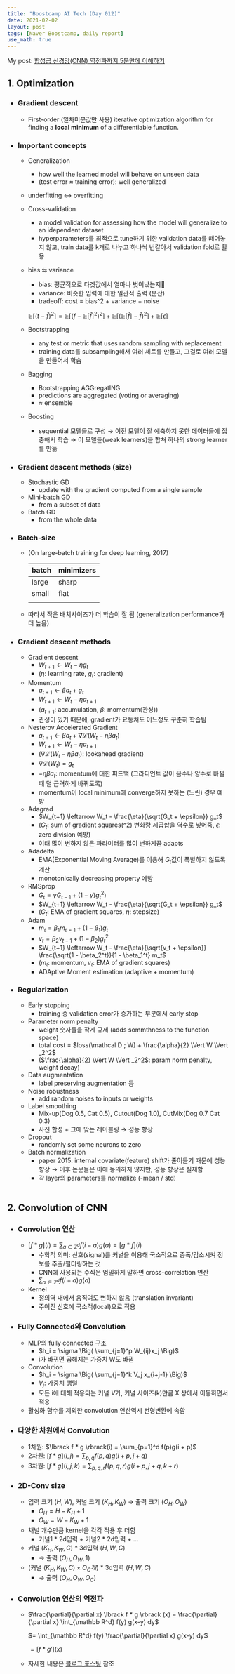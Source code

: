 ```yaml
---
title: "Boostcamp AI Tech (Day 012)"
date: 2021-02-02
layout: post
tags: [Naver Boostcamp, daily report]
use_math: true
---
```


My post: [합성곱 신경망(CNN) 역전파까지 5분만에 이해하기](https://www.philgineer.com/2021/02/cnn-5.html)
<br>

## 1. Optimization

* ### Gradient descent
    * First-order (일차미분값만 사용) iterative optimization algorithm for finding a **local minimum** of a differentiable function.
* ### Important concepts
    * Generalization
        * how well the learned model will behave on unseen data
        * (test error $\approx$ training error): well generalized
    * underfitting $\leftrightarrow$ overfitting
    * Cross-validation
        * a model validation for assessing how the model will generalize to an idependent dataset
        * hyperparameters를 최적으로 tune하기 위한 validation data를 뗴어놓지 않고, train data를 k개로 나누고 하나씩 번갈아서 validation fold로 활용
    * bias $\leftrightarrows$ variance
        * bias: 평균적으로 타겟값에서 얼마나 벗어났는지
        * variance: 비슷한 입력에 대한 일관적 출력 (분산)
        * tradeoff: cost = bias^2 + variance + noise

        $\mathbb E \lbrack (t - \hat f)^2 \rbrack = \mathbb E\lbrack (f - \mathbb E\lbrack \hat f]^2)^2] + \mathbb E\lbrack (\mathbb E\lbrack \hat f] - \hat f)^2] + \mathbb E\lbrack \epsilon]$

    * Bootstrapping
        * any test or metric that uses random sampling with replacement
        * training data를 subsampling해서 여러 세트를 만들고, 그걸로 여러 모델을 만들어서 학습
    * Bagging
        * Bootstrapping AGGregatING
        * predictions are aggregated (voting or averaging)
        * $\approx$ ensemble
    * Boosting
        * sequential 모델들로 구성 $\rightarrow$ 이전 모델이 잘 예측하지 못한 데이터들에 집중해서 학습 $\rightarrow$ 이 모델들(weak learners)을 합쳐 하나의 strong learner를 만듦
* ### Gradient descent methods (size)
    * Stochastic GD
        * update with the gradient computed from a single sample
    * Mini-batch GD
        * from a subset of data
    * Batch GD
        * from the whole data
* ### Batch-size
    * (On large-batch training for deep learning, 2017)

        |batch|minimizers|
        |---|---|
        |large|sharp|
        |small|flat|
        |||

    * 따라서 작은 배치사이즈가 더 학습이 잘 됨 (generalization performance가 더 높음)
* ### Gradient descent methods
    * Gradient descent
        * $W_{t+1} \leftarrow W_t - \eta g_t$
        * ($\eta$: learning rate, $g_t$: gradient)
    * Momentum
        * $a_{t+1} \leftarrow \beta a_t + g_t$
        * $W_{t+1} \leftarrow W_t - \eta a_{t+1}$
        * ($a_{t+1}$: accumulation, $\beta$: momentum(관성))
        * 관성이 있기 때문에, gradient가 요동쳐도 어느정도 꾸준히 학습됨
    * Nesterov Accelerated Gradient
        * $a_{t+1} \leftarrow \beta a_t + \nabla \mathcal L (W_t - \eta \beta a_t)$
        * $W_{t+1} \leftarrow W_t - \eta a_{t+1}$
        * ($\nabla \mathcal L (W_t - \eta \beta a_t)$: lookahead gradient)
        * $\nabla \mathcal L (W_t) = g_t$
        * $- \eta \beta a_t$: momentum에 대한 피드백 (그라디언트 값이 음수나 양수로 바뀔 때 덜 급격하게 바뀌도록)
        * momentum이 local minimum에 converge하지 못하는 (느린) 경우 예방
    * Adagrad
        * $W_{t+1} \leftarrow W_t - \frac{\eta}{\sqrt{G_t + \epsilon}} g_t$
        * ($G_t$: sum of gradient squares(^2) 변화량 제곱합을 역수로 넣어줌, $\epsilon$: zero division 예방)
        * 여태 많이 변하지 않은 파라미터를 많이 변하게끔 adapts
    * Adadelta
        * EMA(Exponential Moving Average)를 이용해 $G_t$값이 폭발하지 않도록 계산
        * monotonically decreasing property 예방
    * RMSprop
        * $G_t = \gamma G_{t-1} + (1 - \gamma) g^2_t)$
        * $W_{t+1} \leftarrow W_t - \frac{\eta}{\sqrt{G_t + \epsilon}} g_t$
        * ($G_t$: EMA of gradient squares, $\eta$: stepsize)
    * Adam
        * $m_t = \beta_1 m_{t=1} + (1 - \beta_1) g_t$
        * $v_t = \beta_2 v_{t-1} + (1 - \beta_2) g_t^2$
        * $W_{t+1} \leftarrow W_t - \frac{\eta}{\sqrt{v_t + \epsilon}} \frac{\sqrt{1 - \beta_2^t}}{1 - \beta_1^t} m_t$
        * ($m_t$: momentum, $v_t$: EMA of gradient squares)
        * ADAptive Moment estimation (adaptive + momentum)
* ### Regularization
    * Early stopping
        * training 중 validation error가 증가하는 부분에서 early stop
    * Parameter norm penalty
        * weight 숫자들을 작게 규제 (adds sommthness to the function space)
        * total cost = $loss(\mathcal D ; W) + \frac{\alpha}{2} \Vert W \Vert _2^2$
        * ($\frac{\alpha}{2} \Vert W \Vert _2^2$: param norm penalty, weight decay)
    * Data augmentation
        * label preserving augmentation 등
    * Noise robustness
        * add random noises to inputs or weights
    * Label smoothing
        * Mix-up(Dog 0.5, Cat 0.5), Cutout(Dog 1.0), CutMix(Dog 0.7 Cat 0.3)
        * 사진 합성 + 그에 맞는 레이블링 $\rightarrow$ 성능 향상
    * Dropout
        * randomly set some neurons to zero
    * Batch normalization
        * paper 2015: internal covariate(feature) shift가 줄어들기 때문에 성능 향상 $\rightarrow$ 이후 논문들은 이에 동의하지 않지만, 성능 향상은 실재함
        * 각 layer의 parameters를 normalize (-mean / std)
<br><br>

## 2. Convolution of CNN

* ### Convolution  연산
    * $\lbrack f * g \rbrack(i) = \sum_{a \in \mathbb Z^d} f(i - a)g(a) = \lbrack g * f \rbrack(i)$
        * 수학적 의미: 신호(signal)를 커널을 이용해 국소적으로 증폭/감소시켜 정보를 추출/필터링하는 것
        * CNN에 사용되는 수식은 엄밀하게 말하면 cross-correlation 연산
        * $\sum_{a \in \mathbb Z^d} f(i + a)g(a)$
    * Kernel
        * 정의역 내에서 움직여도 변하지 않음 (translation invariant)
        * 주어진 신호에 국소적(local)으로 적용
* ### Fully Connected와 Convolution
    * MLP의 fully connected 구조
        * $h_i = \sigma \Big( \sum_{j=1}^p W_{ij}x_j \Big)$
        * i가 바뀌면 곱해지는 가중치 W도 바뀜
    * Convolution
        * $h_i = \sigma \Big( \sum_{j=1}^k V_j x_{i+j-1} \Big)$
        * $V_j$: 가중치 행렬
        * 모든 i에 대해 적용되는 커널 $V$가, 커널 사이즈(k)만큼 X 상에서 이동하면서 적용
    * 활성화 함수를 제외한 convolution 연산역시 선형변환에 속함
* ### 다양한 차원에서 Convolution
    * 1차원: $\lbrack f * g \rbrack(i) = \sum_{p=1}^d f(p)g(i + p)$
    * 2차원: $\lbrack f * g \rbrack(i, j) = \sum_{p,q} f(p,q)g(i + p, j + q)$
    * 3차원: $\lbrack f * g \rbrack(i, j, k) = \sum_{p,q,r} f(p,q,r)g(i + p, j + q, k + r)$
* ### 2D-Conv size
    * 입력 크기 $(H, W)$, 커널 크기 $(K_H, K_W)$ $\rightarrow$ 출력 크기 $(O_H, O_W)$
        * $O_H = H - K_H + 1$
        * $O_W = W - K_W + 1$
    * 채널 개수만큼 kernel을 각각 적용 후 더함
        * 커널1 * 2d입력 + 커널2 * 2d입력 + ...
    * 커널 $(K_H,K_W,C)$ * 3d입력 $(H,W,C)$
        * $\rightarrow$ 출력 $(O_H,O_W,1)$
    * $\Big($커널 $(K_H,K_W,C) \times O_C 개 \Big)$ * 3d입력 $(H,W,C)$
        * $\rightarrow$ 출력 $(O_H,O_W,O_C)$
* ### Convolution 연산의 역전파
    * $\frac{\partial}{\partial x} \lbrack f * g \rbrack (x) = \frac{\partial}{\partial x} \int_{\mathbb R^d} f(y) g(x-y) dy$
    
        $= \int_{\mathbb R^d} f(y) \frac{\partial}{\partial x} g(x-y) dy$

        $= \lbrack f * g' \rbrack (x)$

    * 자세한 내용은 [블로그 포스팅](https://www.philgineer.com/2021/02/cnn-5.html) 참조
<br><br>